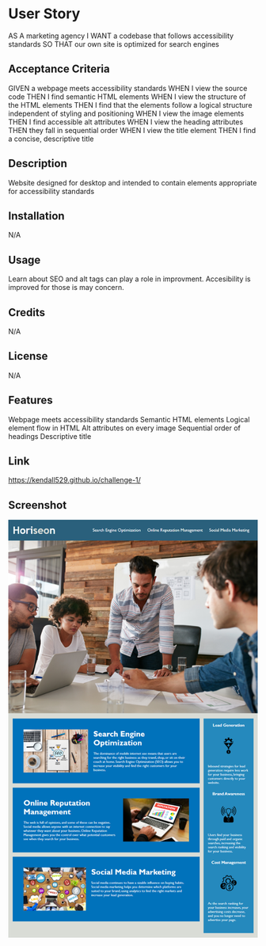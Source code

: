 # User Story

AS A marketing agency
I WANT a codebase that follows accessibility standards
SO THAT our own site is optimized for search engines

## Acceptance Criteria

GIVEN a webpage meets accessibility standards
WHEN I view the source code
THEN I find semantic HTML elements
WHEN I view the structure of the HTML elements
THEN I find that the elements follow a logical structure independent of styling and positioning
WHEN I view the image elements
THEN I find accessible alt attributes
WHEN I view the heading attributes
THEN they fall in sequential order
WHEN I view the title element
THEN I find a concise, descriptive title

## Description

Website designed for desktop and intended to contain elements appropriate for accessibility standards

## Installation

N/A

## Usage

Learn about SEO and alt tags can play a role in improvment. Accesibility is improved for those is may concern.

## Credits

N/A

## License

N/A

## Features

Webpage meets accessibility standards
Semantic HTML elements
Logical element flow in HTML
Alt attributes on every image
Sequential order of headings
Descriptive title

## Link

https://kendall529.github.io/challenge-1/

## Screenshot

[![Screenshot of the final look of the assignment](/assets/images/screenshot.png 'Screenshot')]()